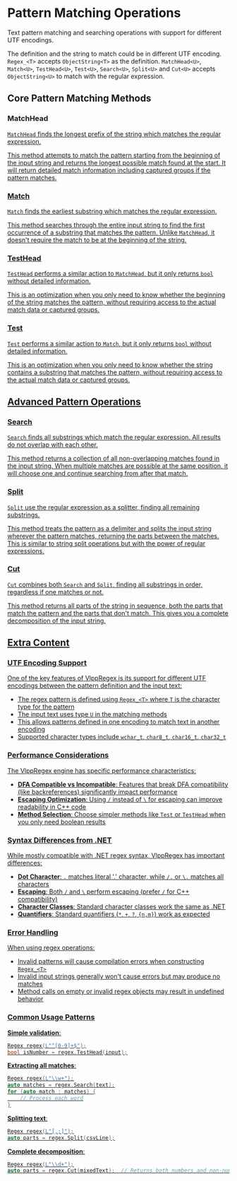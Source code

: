 # Pattern Matching Operations

Text pattern matching and searching operations with support for different UTF encodings.

The definition and the string to match could be in different UTF encoding.
`Regex_<T>` accepts `ObjectString<T>` as the definition.
`MatchHead<U>`, `Match<U>`, `TestHead<U>`, `Test<U>`, `Search<U>`, `Split<U>` and `Cut<U>` accepts `ObjectString<U>` to match with the regular expression.

## Core Pattern Matching Methods

### MatchHead<U>

`MatchHead` finds the longest prefix of the string which matches the regular expression.

This method attempts to match the pattern starting from the beginning of the input string and returns the longest possible match found at the start. It will return detailed match information including captured groups if the pattern matches.

### Match<U>

`Match` finds the earliest substring which matches the regular expression.

This method searches through the entire input string to find the first occurrence of a substring that matches the pattern. Unlike `MatchHead`, it doesn't require the match to be at the beginning of the string.

### TestHead<U>

`TestHead` performs a similar action to `MatchHead`, but it only returns `bool` without detailed information.

This is an optimization when you only need to know whether the beginning of the string matches the pattern, without requiring access to the actual match data or captured groups.

### Test<U>

`Test` performs a similar action to `Match`, but it only returns `bool` without detailed information.

This is an optimization when you only need to know whether the string contains a substring that matches the pattern, without requiring access to the actual match data or captured groups.

## Advanced Pattern Operations

### Search<U>

`Search` finds all substrings which match the regular expression. All results do not overlap with each other.

This method returns a collection of all non-overlapping matches found in the input string. When multiple matches are possible at the same position, it will choose one and continue searching from after that match.

### Split<U>

`Split` use the regular expression as a splitter, finding all remaining substrings.

This method treats the pattern as a delimiter and splits the input string wherever the pattern matches, returning the parts between the matches. This is similar to string split operations but with the power of regular expressions.

### Cut<U>

`Cut` combines both `Search` and `Split`, finding all substrings in order, regardless if one matches or not.

This method returns all parts of the string in sequence, both the parts that match the pattern and the parts that don't match. This gives you a complete decomposition of the input string.

## Extra Content

### UTF Encoding Support

One of the key features of VlppRegex is its support for different UTF encodings between the pattern definition and the input text:

- The regex pattern is defined using `Regex_<T>` where `T` is the character type for the pattern
- The input text uses type `U` in the matching methods  
- This allows patterns defined in one encoding to match text in another encoding
- Supported character types include `wchar_t`, `char8_t`, `char16_t`, `char32_t`

### Performance Considerations

The VlppRegex engine has specific performance characteristics:

- **DFA Compatible vs Incompatible**: Features that break DFA compatibility (like backreferences) significantly impact performance
- **Escaping Optimization**: Using `/` instead of `\` for escaping can improve readability in C++ code
- **Method Selection**: Choose simpler methods like `Test` or `TestHead` when you only need boolean results

### Syntax Differences from .NET

While mostly compatible with .NET regex syntax, VlppRegex has important differences:

- **Dot Character**: `.` matches literal '.' character, while `/.` or `\.` matches all characters
- **Escaping**: Both `/` and `\` perform escaping (prefer `/` for C++ compatibility)
- **Character Classes**: Standard character classes work the same as .NET
- **Quantifiers**: Standard quantifiers (`*`, `+`, `?`, `{n,m}`) work as expected

### Error Handling

When using regex operations:

- Invalid patterns will cause compilation errors when constructing `Regex_<T>`
- Invalid input strings generally won't cause errors but may produce no matches
- Method calls on empty or invalid regex objects may result in undefined behavior

### Common Usage Patterns

**Simple validation**:
```cpp
Regex regex(L"^[0-9]+$");
bool isNumber = regex.TestHead(input);
```

**Extracting all matches**:
```cpp
Regex regex(L"\\w+");
auto matches = regex.Search(text);
for (auto match : matches) {
    // Process each word
}
```

**Splitting text**:
```cpp
Regex regex(L"[,;]");
auto parts = regex.Split(csvLine);
```

**Complete decomposition**:
```cpp
Regex regex(L"\\d+");
auto parts = regex.Cut(mixedText);  // Returns both numbers and non-numbers
```